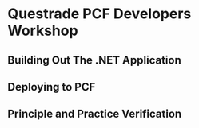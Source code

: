 # Questrade PCF Developers Workshop

## Building Out The .NET Application

## Deploying to PCF

## Principle and Practice Verification
